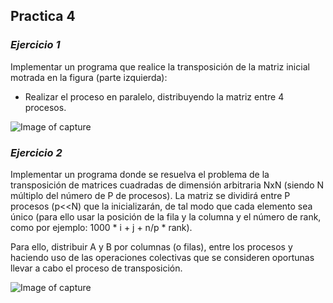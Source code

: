 ## Practica 4
### *Ejercicio 1*

Implementar un programa que realice la transposición de la matriz inicial motrada en la figura (parte izquierda):

* Realizar el proceso en paralelo, distribuyendo la matriz entre 4 procesos.

![Image of capture](https://raw.githubusercontent.com/JGilR/ComputerArchitecture/master/ac3.PNG)

### *Ejercicio 2*

Implementar un programa donde se resuelva el problema de la transposición de matrices cuadradas de dimensión arbitraria NxN (siendo N múltiplo del número de P de procesos). La matriz se dividirá entre P procesos (p<<N) que la inicializarán, de tal modo que cada elemento sea único (para ello usar la posición de la fila y la columna y el
número de rank, como por ejemplo: 1000 * i + j + n/p * rank).

Para ello, distribuir A y B por columnas (o filas), entre los procesos y haciendo uso de las operaciones colectivas que se consideren oportunas llevar a cabo el proceso de transposición. 

![Image of capture](https://raw.githubusercontent.com/JGilR/ComputerArchitecture/master/ac3-1.PNG)
